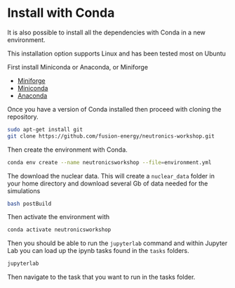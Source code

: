 # Install with Conda

It is also possible to install all the dependencies with Conda in a new environment.

This installation option supports Linux and has been tested most on Ubuntu

First install Miniconda or Anaconda, or Miniforge

- [Miniforge](https://github.com/conda-forge/miniforge) 
- [Miniconda](https://docs.conda.io/en/latest/miniconda.html)
- [Anaconda](https://www.anaconda.com)

Once you have a version of Conda installed then proceed with cloning the repository.

```bash
sudo apt-get install git
git clone https://github.com/fusion-energy/neutronics-workshop.git
```

Then create the environment with Conda.

```bash
conda env create --name neutronicsworkshop --file=environment.yml
```

The download the nuclear data. This will create a ```nuclear_data``` folder in your home directory and download several Gb of data needed for the simulations
```bash
bash postBuild
```

Then activate the environment with  
```bash
conda activate neutronicsworkshop
```

Then you should be able to run the ```jupyterlab``` command and within Jupyter Lab you can load up the ipynb tasks found in the ```tasks``` folders.

```bash
jupyterlab
```

Then navigate to the task that you want to run in the tasks folder.
